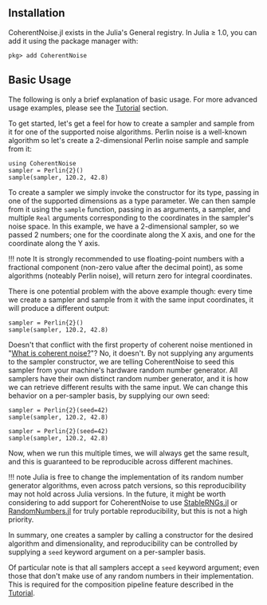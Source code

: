 ## Installation

CoherentNoise.jl exists in the Julia's General registry. In Julia ≥ 1.0, you can add it using the
package manager with:

```julia-repl
pkg> add CoherentNoise
```

## Basic Usage

The following is only a brief explanation of basic usage. For more advanced usage examples, please
see the [Tutorial](tutorial.html) section.

To get started, let's get a feel for how to create a sampler and sample from it for one of the
supported noise algorithms. Perlin noise is a well-known algorithm so let's create a 2-dimensional
Perlin noise sample and sample from it:

```@example 1
using CoherentNoise
sampler = Perlin{2}()
sample(sampler, 120.2, 42.8)
```

To create a sampler we simply invoke the constructor for its type, passing in one of the supported
dimensions as a type parameter. We can then sample from it using the `sample` function, passing in
as arguments, a sampler, and multiple `Real` arguments corresponding to the coordinates in the
sampler's noise space. In this example, we have a 2-dimensional sampler, so we passed 2 numbers; one
for the coordinate along the X axis, and one for the coordinate along the Y axis.

!!! note
    It is strongly recommended to use floating-point numbers with a fractional component (non-zero
    value after the decimal point), as some algorithms (noteably Perlin noise), will return zero for
    integral coordinates.

There is one potential problem with the above example though: every time we create a sampler and
sample from it with the same input coordinates, it will produce a different output:

```@example 1
sampler = Perlin{2}()
sample(sampler, 120.2, 42.8)
```

Doesn't that conflict with the first property of coherent noise mentioned in "[What is coherent
noise?](@ref)"? No, it doesn't. By not supplying any arguments to the sampler constructor, we are
telling CoherentNoise to seed this sampler from your machine's hardware random number generator. All
samplers have their own distinct random number generator, and it is how we can retrieve different
results with the same input. We can change this behavior on a per-sampler basis, by supplying our
own seed:

```@example 2
sampler = Perlin{2}(seed=42)
sample(sampler, 120.2, 42.8)
```

```@example 2
sampler = Perlin{2}(seed=42)
sample(sampler, 120.2, 42.8)
```

Now, when we run this multiple times, we will always get the same result, and this is guaranteed to
be reproducible across different machines.

!!! note
    Julia is free to change the implementation of its random number generator algorithms, even
    across patch versions, so this reproducibility may not hold across Julia versions. In the
    future, it might be worth considering to add support for CoherentNoise to use
    [StableRNGs.jl](https://github.com/JuliaRandom/StableRNGs.jl) or
    [RandomNumbers.jl](https://github.com/JuliaRandom/RandomNumbers.jl) for truly portable
    reproducibility, but this is not a high priority.

In summary, one creates a sampler by calling a constructor for the desired algorithm and
dimensionality, and reproducibility can be controlled by supplying a `seed` keyword argument on a
per-sampler basis.

Of particular note is that all samplers accept a `seed` keyword argument; even those that don't make
use of any random numbers in their implementation. This is required for the composition pipeline
feature described in the [Tutorial](tutorial.html).
